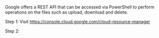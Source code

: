 Google offers a REST API that can be accessed via PowerShell to perform operations on the files such as upload, download and delete. 

Step 1: Visit https://console.cloud.google.com/cloud-resource-manager

Step 2: 
